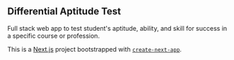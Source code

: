 ## Differential Aptitude Test

Full stack web app to test student's aptitude, ability, and skill for success in a specific course or profession.

This is a [Next.js](https://nextjs.org/) project bootstrapped with [`create-next-app`](https://github.com/vercel/next.js/tree/canary/packages/create-next-app).
